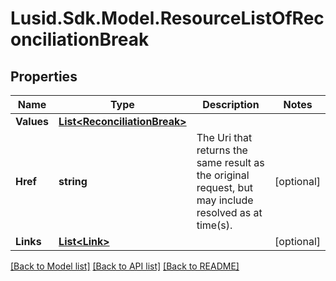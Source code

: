 
# Lusid.Sdk.Model.ResourceListOfReconciliationBreak

## Properties

Name | Type | Description | Notes
------------ | ------------- | ------------- | -------------
**Values** | [**List&lt;ReconciliationBreak&gt;**](ReconciliationBreak.md) |  | 
**Href** | **string** | The Uri that returns the same result as the original request,  but may include resolved as at time(s). | [optional] 
**Links** | [**List&lt;Link&gt;**](Link.md) |  | [optional] 

[[Back to Model list]](../README.md#documentation-for-models)
[[Back to API list]](../README.md#documentation-for-api-endpoints)
[[Back to README]](../README.md)

